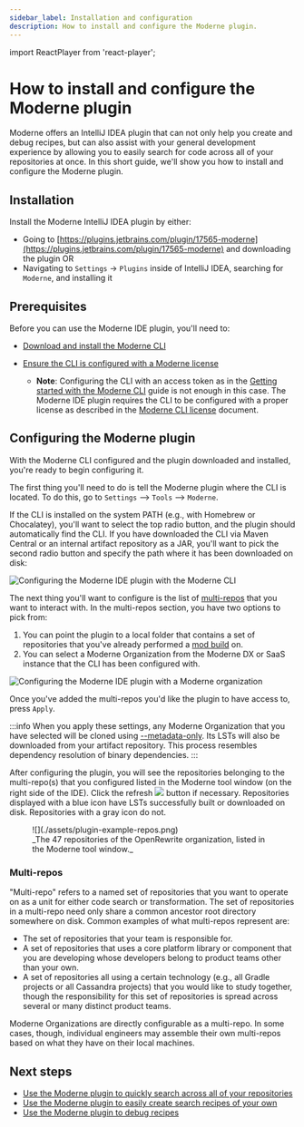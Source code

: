 ```yaml
---
sidebar_label: Installation and configuration
description: How to install and configure the Moderne plugin.
---
```


import ReactPlayer from 'react-player';

# How to install and configure the Moderne plugin

Moderne offers an IntelliJ IDEA plugin that can not only help you create and debug recipes, but can also assist with your general development experience by allowing you to easily search for code across all of your repositories at once. In this short guide, we'll show you how to install and configure the Moderne plugin.

<ReactPlayer className="reactPlayer" url='https://www.youtube.com/watch?v=cMIDGM92ays' controls="true" />

## Installation

Install the Moderne IntelliJ IDEA plugin by either:

* Going to [https://plugins.jetbrains.com/plugin/17565-moderne](https://plugins.jetbrains.com/plugin/17565-moderne) and downloading the plugin OR
* Navigating to `Settings` → `Plugins` inside of IntelliJ IDEA, searching for `Moderne`, and installing it

## Prerequisites

Before you can use the Moderne IDE plugin, you'll need to:

* [Download and install the Moderne CLI](../../moderne-cli/getting-started/cli-intro.md)
* [Ensure the CLI is configured with a Moderne license](../../moderne-cli/getting-started/moderne-cli-license.md)
  
  * **Note**: Configuring the CLI with an access token as in the [Getting started with the Moderne CLI](../../moderne-cli/getting-started/cli-intro.md) guide is not enough in this case. The Moderne IDE plugin requires the CLI to be configured with a proper license as described in the [Moderne CLI license](../../moderne-cli/getting-started/moderne-cli-license.md) document.

## Configuring the Moderne plugin

With the Moderne CLI configured and the plugin downloaded and installed, you're ready to begin configuring it.

The first thing you'll need to do is tell the Moderne plugin where the CLI is located. To do this, go to `Settings` --> `Tools` --> `Moderne`.

If the CLI is installed on the system PATH (e.g., with Homebrew or Chocalatey), you'll want to select the top radio button, and the plugin should automatically find the CLI. If you have downloaded the CLI via Maven Central or an internal artifact repository as a JAR, you'll want to pick the second radio button and specify the path where it has been downloaded on disk:

![Configuring the Moderne IDE plugin with the Moderne CLI](./assets/ModernePluginCLIConfig.gif)

The next thing you'll want to configure is the list of [multi-repos](#multi-repos) that you want to interact with. In the multi-repos section, you have two options to pick from:

1. You can point the plugin to a local folder that contains a set of repositories that you've already performed a [mod build](../../moderne-cli/cli-reference.md) on.
2. You can select a Moderne Organization from the Moderne DX or SaaS instance that the CLI has been configured with.

![Configuring the Moderne IDE plugin with a Moderne organization](./assets/ModernePluginOrgSelect.gif)

Once you've added the multi-repos you'd like the plugin to have access to, press `Apply`.

:::info
When you apply these settings, any Moderne Organization that you have selected will be cloned using [--metadata-only](../../moderne-cli/cli-reference.md#mod-git-clone-csv). Its LSTs will also be downloaded from your artifact repository. This process resembles dependency resolution of binary dependencies.
:::

After configuring the plugin, you will see the repositories belonging to the multi-repo(s) that you configured listed in the Moderne tool window (on the right side of the IDE). Click the refresh ![](./assets/refresh-icon.png) button if necessary. Repositories displayed with a blue icon have LSTs successfully built or downloaded on disk. Repositories with a gray icon do not.

<figure>
  ![](./assets/plugin-example-repos.png)
  <figcaption>_The 47 repositories of the OpenRewrite organization, listed in the Moderne tool window._</figcaption>
</figure>

### Multi-repos

"Multi-repo" refers to a named set of repositories that you want to operate on as a unit for either code search or transformation. The set of repositories in a multi-repo need only share a common ancestor root directory somewhere on disk. Common examples of what multi-repos represent are:

* The set of repositories that your team is responsible for.
* A set of repositories that uses a core platform library or component that you are developing whose developers belong to product teams other than your own.
* A set of repositories all using a certain technology (e.g., all Gradle projects or all Cassandra projects) that you would like to study together, though the responsibility for this set of repositories is spread across several or many distinct product teams.

Moderne Organizations are directly configurable as a multi-repo. In some cases, though, individual engineers may assemble their own multi-repos based on what they have on their local machines.

## Next steps

* [Use the Moderne plugin to quickly search across all of your repositories](./code-search.md)
* [Use the Moderne plugin to easily create search recipes of your own](./creating-recipes.md)
* [Use the Moderne plugin to debug recipes](./debugging-recipes.md)
